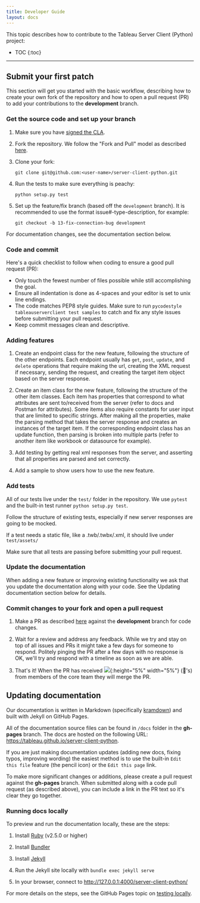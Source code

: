 ```yaml
---
title: Developer Guide
layout: docs
---
```


This topic describes how to contribute to the Tableau Server Client (Python)
project:

<!-- prettier-ignore -->
- TOC
{:toc}

---

## Submit your first patch

This section will get you started with the basic workflow, describing how to
create your own fork of the repository and how to open a pull request (PR) to
add your contributions to the **development** branch.

### Get the source code and set up your branch

1. Make sure you have
   [signed the CLA](https://tableau.github.io/contributing.html).

1. Fork the repository. We follow the "Fork and Pull" model as described
   [here](https://help.github.com/articles/about-collaborative-development-models/).

1. Clone your fork:

   ```shell
   git clone git@github.com:<user-name>/server-client-python.git
   ```

1. Run the tests to make sure everything is peachy:

   ```shell
   python setup.py test
   ```

1. Set up the feature/fix branch (based off the `development` branch). It is
   recommended to use the format issue#-type-description, for example:

   ```shell
   git checkout -b 13-fix-connection-bug development
   ```

For documentation changes, see the documentation section below.

### Code and commit

Here's a quick checklist to follow when coding to ensure a good pull request
(PR):

- Only touch the fewest number of files possible while still accomplishing the
  goal.
- Ensure all indentation is done as 4-spaces and your editor is set to unix line
  endings.
- The code matches PEP8 style guides. Make sure to run
  `pycodestyle tableauserverclient test samples` to catch and fix any style
  issues before submitting your pull request.
- Keep commit messages clean and descriptive.

### Adding features

1. Create an endpoint class for the new feature, following the structure of the
   other endpoints. Each endpoint usually has `get`, `post`, `update`, and
   `delete` operations that require making the url, creating the XML request if
   necessary, sending the request, and creating the target item object based on
   the server response.

1. Create an item class for the new feature, following the structure of the
   other item classes. Each item has properties that correspond to what
   attributes are sent to/received from the server (refer to docs and Postman
   for attributes). Some items also require constants for user input that are
   limited to specific strings. After making all the properties, make the
   parsing method that takes the server response and creates an instances of the
   target item. If the corresponding endpoint class has an update function, then
   parsing is broken into multiple parts (refer to another item like workbook or
   datasource for example).

1. Add testing by getting real xml responses from the server, and asserting that
   all properties are parsed and set correctly.

1. Add a sample to show users how to use the new feature.

### Add tests

All of our tests live under the `test/` folder in the repository. We use
`pytest` and the built-in test runner `python setup.py test`.

Follow the structure of existing tests, especially if new server responses
are going to be mocked.

If a test needs a
static file, like a .twb/.twbx/.xml, it should live under `test/assets/`

Make sure that all tests are passing before submitting your pull request.

### Update the documentation

When adding a new feature or improving existing functionality we ask that you
update the documentation along with your code. See the Updating documentation
section below for details.

### Commit changes to your fork and open a pull request

1. Make a PR as described
   [here](https://docs.github.com/en/github/collaborating-with-issues-and-pull-requests/creating-a-pull-request-from-a-fork)
   against the **development** branch for code changes.

1. Wait for a review and address any feedback. While we try and stay on top of
   all issues and PRs it might take a few days for someone to respond. Politely
   pinging the PR after a few days with no response is OK, we'll try and respond
   with a timeline as soon as we are able.

1. That's it! When the PR has received
   ![](https://github.githubassets.com/images/icons/emoji/unicode/1f680.png){:height="5%"
   width="5%"} (:rocket:'s) from members of the core team they will merge the
   PR.

## Updating documentation

Our documentation is written in Markdown (specifically
[kramdown](https://kramdown.gettalong.org/quickref.html)) and built with Jekyll
on GitHub Pages.

All of the documentation source files can be found in `/docs` folder in the
**gh-pages** branch. The docs are hosted on the following URL:
<https://tableau.github.io/server-client-python>.

If you are just making documentation updates (adding new docs, fixing typos,
improving wording) the easiest method is to use the built-in `Edit this file`
feature (the pencil icon) or the `Edit this page` link.

To make more significant changes or additions, please create a pull request
against the **gh-pages** branch. When submitted along with a code pull request
(as described above), you can include a link in the PR text so it's clear they
go together.

### Running docs locally

To preview and run the documentation locally, these are the steps:

1. Install [Ruby](https://www.ruby-lang.org/en/downloads/) (v2.5.0 or higher)

1. Install [Bundler](https://bundler.io/)

1. Install [Jekyll](https://jekyllrb.com/docs/installation/)

1. Run the Jekyll site locally with `bundle exec jekyll serve`

1. In your browser, connect to <http://127.0.0.1:4000/server-client-python/>

For more details on the steps, see the GitHub Pages topic on
[testing locally](https://docs.github.com/en/github/working-with-github-pages/testing-your-github-pages-site-locally-with-jekyll).
